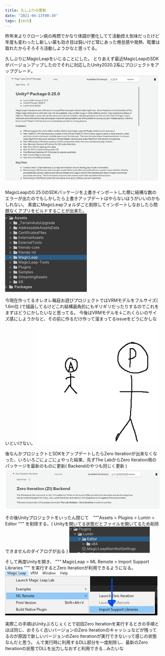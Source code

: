 ```yaml
---
title: 久しぶりの更新
date: "2021-04-13T00:30"
tags: [tech]
---
```


昨年末よりクローン病の再燃でかなり体調が悪化してて活動控え気味だったけど年度も変わったし新しい薬も効き目は鈍いけど常にあった倦怠感や発熱、眩暈は取れたからそろそろ活動しようかなと思ってる。

久しぶりにMagicLeapをいじることにした。
とりあえず最近MagicLeapのSDKがバージョンアップしたのでそれに対応したUnity2020.2系にプロジェクトをアップグレード。
![img](res/2021_04_13MagicLeap_0.png)

MagicLeapの0.25.0のSDKパッケージを上書きインポートした際に結構な数のエラーが出たのでもしかしたら上書きアップデートはやらないほうがいいのかもしれない。
素直にMagicLeapフォルダごと削除してインポートしなおしたら問題なくアプリをビルドすることが出来た。
![img](res/2021_04_13MagicLeap_2.png)


今現在作ってるオレオレ箱庭お遊びプロジェクトではVRMモデルをフルサイズ( 1.6m位 )で描画してるけどこれ結構画角的にもギリギリだったりするのでこれをまずはどうにかしたいなと思ってる。
今後はVRMモデルを↓これくらいのサイズ感にしようかなと、その前に作るだけ作って溜まってるissueをどうにかしないといけない。
![img](res/2021_04_13MagicLeap_1.jpg)


後なんかプロジェクトとSDKをアップデートしたらZero Iterationが出来なくなった、いろいろごにょごにょやった結果、先ずThe LabからZero Iteration用のパッケージを最新のものに更新( Backendのやつも同じく更新 )
![img](res/2021_04_13MagicLeap_5.png)

その後Unityプロジェクトをいったん閉じて　"""Assets > Plugins > Lumin > Editor """ を削除する、( Unityを開いてる状態だとファイルを開いてるため削除できませんのダイアログが出る )
![img](res/2021_04_13MagicLeap_3.png)

そして再度Unityを開き、 """ MagicLeap > ML Remote > Import Support Libraries """ を実行するとZero Iterationが利用できるようになる。
![img](res/2021_04_13MagicLeap_4.png)

実際この手順はUnityぷろじぇくとで初回Zero Iterationを実行するときの手順とほぼ同じ、おそらく古いバージョンのZero Iterationのキャッシュなどが残ってるのが原因で新しいバージョンのZero Iterationが実行できないって感じの状態なんだと思う。
んで実行時に利用するDLL部分を一度削除し、最新のZero Iterationの状態でDLLを出力しなおすと利用できる...みたいな






